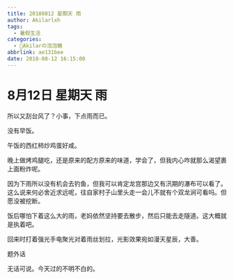 ```yaml
---
title: 20180812 星期天 雨
author: Akilarlxh
tags:
  - 暑假生活
categories:
  - 🍬Akilarの泡泡糖
abbrlink: ae131bee
date: 2018-08-12 16:15:00
---
```

# 8月12日 星期天 雨

所以又刮台风了？小事，下点雨而已。

没有早饭。

午饭的西红柿炒鸡蛋好咸。

晚上做烤鸡腿吃，还是原来的配方原来的味道，学会了，但我内心咋就那么渴望裹上面粉炸呢。

因为下雨所以没有机会去钓鱼，但我可以肯定龙宫那边又有汛期的瀑布可以看了。这么说来何必舍近求远呢，往自家村子山里头走一会儿不就有个双龙涧可看吗。但愿没被挖断。

饭后哪怕下着这么大的雨，老妈依然坚持要去散步，然后只能去走隧道。这大概就是执着吧。

回来时打着强光手电聚光对着雨丝划拉，光影效果宛如漫天星辰，大善。

题外话

无话可说。今天过的不明不白的。